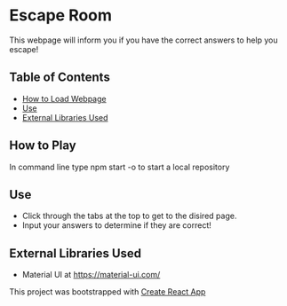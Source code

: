 # Escape Room
This webpage will inform you if you have the correct answers to help you escape!

## Table of Contents

* [How to Load Webpage](#how_to_play)
* [Use](#instructions)
* [External Libraries Used](#external_libraries_used)

## How to Play

In command line type npm start -o to start a local repository

## Use

* Click through the tabs at the top to get to the disired page.
* Input your answers to determine if they are correct!

## External Libraries Used

* Material UI at https://material-ui.com/



This project was bootstrapped with [Create React App](https://github.com/facebook/create-react-app)

